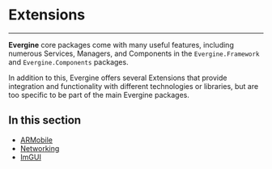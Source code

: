 # Extensions
---
**Evergine** core packages come with many useful features, including numerous Services, Managers, and Components in the `Evergine.Framework` and `Evergine.Components` packages.

In addition to this, Evergine offers several Extensions that provide integration and functionality with different technologies or libraries, but are too specific to be part of the main Evergine packages.

## In this section

* [ARMobile](armobile/index.md)
* [Networking](networking.md)
* [ImGUI](imgui/index.md)